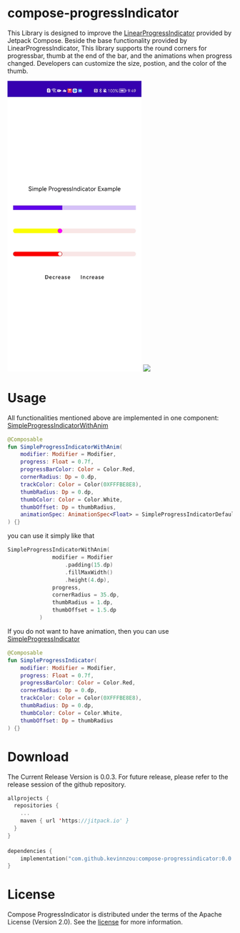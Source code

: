 # compose-progressIndicator
This Library is designed to improve the [LinearProgressIndicator](https://foso.github.io/Jetpack-Compose-Playground/material/linearprogressindicator/) provided by Jetpack Compose. Beside the base functionality provided by LinearProgressIndicator, This library supports the round corners for progressbar, thumb at the end of the bar, and the animations when progress changed. Developers can customize the size, postion, and the color of the thumb.

<img src="media/simple-indicator.gif" width=300> <img src="media/errorlist.gif" width=300>

# Usage
All functionalities mentioned above are implemented in one component: [SimpleProgressIndicatorWithAnim](https://github.com/KevinnZou/compose-progressIndicator/blob/main/progressindicator/src/main/java/com/kevinnzou/compose/progressindicator/SimpleProgressIndicator.kt)
```kotlin
@Composable
fun SimpleProgressIndicatorWithAnim(
    modifier: Modifier = Modifier,
    progress: Float = 0.7f,
    progressBarColor: Color = Color.Red,
    cornerRadius: Dp = 0.dp,
    trackColor: Color = Color(0XFFFBE8E8),
    thumbRadius: Dp = 0.dp,
    thumbColor: Color = Color.White,
    thumbOffset: Dp = thumbRadius,
    animationSpec: AnimationSpec<Float> = SimpleProgressIndicatorDefaults.SimpleProgressAnimationSpec,
) {}
```
you can use it simply like that
```kotlin
SimpleProgressIndicatorWithAnim(
              modifier = Modifier
                  .padding(15.dp)
                  .fillMaxWidth()
                  .height(4.dp),
              progress,
              cornerRadius = 35.dp,
              thumbRadius = 1.dp,
              thumbOffset = 1.5.dp
          )
```
If you do not want to have animation, then you can use [SimpleProgressIndicator](https://github.com/KevinnZou/compose-progressIndicator/blob/main/progressindicator/src/main/java/com/kevinnzou/compose/progressindicator/SimpleProgressIndicator.kt)
```kotlin
@Composable
fun SimpleProgressIndicator(
    modifier: Modifier = Modifier,
    progress: Float = 0.7f,
    progressBarColor: Color = Color.Red,
    cornerRadius: Dp = 0.dp,
    trackColor: Color = Color(0XFFFBE8E8),
    thumbRadius: Dp = 0.dp,
    thumbColor: Color = Color.White,
    thumbOffset: Dp = thumbRadius
) {}
```

# Download
The Current Release Version is 0.0.3. For future release, please refer to the release session of the github repository.
``` kotlin
allprojects {
  repositories {
    ...
    maven { url 'https://jitpack.io' }
  }
}

dependencies {
    implementation("com.github.kevinnzou:compose-progressindicator:0.0.3")
}

```

# License
Compose ProgressIndicator is distributed under the terms of the Apache License (Version 2.0). See the [license](https://github.com/KevinnZou/compose-progressIndicator/blob/main/LICENSE) for more information.
